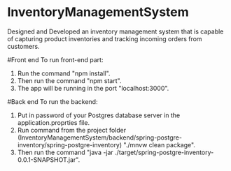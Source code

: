 # InventoryManagementSystem
Designed and Developed an inventory management system that is capable of capturing product inventories and tracking incoming orders from customers.

#Front end
To run front-end part:      
1. Run the command "npm install".     
2. Then run the command "npm start".
3. The app will be running in the port "localhost:3000".
 
#Back end
To run the backend:
1. Put in password of your Postgres database server in the application.proprties file.
2. Run command from the project folder (InventoryManagementSystem/backend/spring-postgre-inventory/spring-postgre-inventory)
 "./mnvw clean package".
3. Then run the command "java -jar ./target/spring-postgre-inventory-0.0.1-SNAPSHOT.jar".
